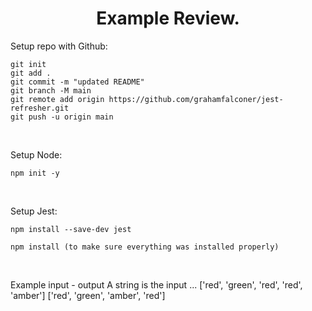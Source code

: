 <div align="center">
<h1>Example Review.</h1>
</div>

Setup repo with Github:

```
git init 
git add . 
git commit -m "updated README"
git branch -M main
git remote add origin https://github.com/grahamfalconer/jest-refresher.git
git push -u origin main
```

<br>

Setup Node:

```
npm init -y
```

<br>

Setup Jest:

```
npm install --save-dev jest
```
```
npm install (to make sure everything was installed properly)
```

<br>



Example input - output
A string is the input ...
['red', 'green', 'red', 'red', 'amber']
['red', 'green', 'amber', 'red']
